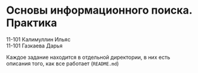 # Основы информационного поиска. Практика

11-101 Калимуллин Ильяс  
11-101 Газкаева Дарья

Каждое задание находится в отдельной директории, в них есть описания того, как все работает (`README.md`)
